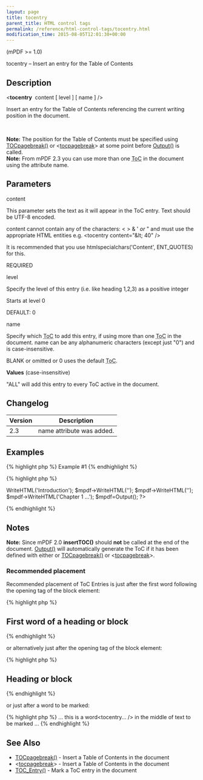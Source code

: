 ```yaml
---
layout: page
title: tocentry
parent_title: HTML control tags
permalink: /reference/html-control-tags/tocentry.html
modification_time: 2015-08-05T12:01:30+00:00
---
```




<p>(mPDF &gt;= 1.0)</p>
<p>tocentry – Insert an entry for the Table of Contents</p>
<h2>Description</h2>
<p class="manual_block">&lt;<b>tocentry</b>&nbsp; <span class="parameter">content</span> [ <span class="parameter">level</span> ] [ <span class="parameter">name</span> ] /&gt;</p>
<p>Insert an entry for the Table of Contents referencing the current writing position in the document.</p>
<p>&nbsp;</p>

<div class="alert alert-info" role="alert"><strong>Note:</strong> The position for the Table of Contents must be specified using <a href="{{ "/reference/mpdf-functions/tocpagebreak.html" | prepend: site.baseurl }}">TOCpagebreak()</a> or &lt;<a href="{{ "/reference/html-control-tags/tocpagebreak.html" | prepend: site.baseurl }}">tocpagebreak</a>&gt; at some point before <a href="{{ "/reference/mpdf-functions/output.html" | prepend: site.baseurl }}">Output()</a> is called.</div>

<div class="alert alert-info" role="alert"><strong>Note:</strong> From mPDF 2.3 you can use more than one <acronym title="Table of Contents">ToC</acronym> in the document using the attribute <span class="parameter">name</span>.</div>
<h2>Parameters</h2>
<p class="manual_param_dt"><span class="parameter">content</span></p>
<p class="manual_param_dd">This parameter sets the text as it will appear in the ToC entry. Text should be UTF-8 encoded. 

<span class="parameter">content</span> cannot contain any of the characters: &lt; &gt; &amp; ' <i>or</i> " and must use the appropriate HTML entities e.g. &lt;tocentry content="&amp;lt; 40" /&gt;

It is recommended that you use htmlspecialchars('Content', ENT_QUOTES) for this.

<span class="smallblock">REQUIRED</span></p>
<p class="manual_param_dt"><span class="parameter">level</span></p>
<p class="manual_param_dd">Specify the level of this entry (i.e. like heading 1,2,3) as a positive integer&nbsp; 

Starts at level 0

<span class="smallblock">DEFAULT</span>: 0</p>
<p class="manual_param_dt"><span class="parameter">name</span></p>
<p class="manual_param_dd">Specify which <acronym title="Table of Contents">ToC</acronym> to add this entry, if using more than one <acronym title="Table of Contents">ToC</acronym> in the document. <span class="parameter">name</span> can be any alphanumeric characters (except just "0") and is case-insensitive.

<span class="smallblock">BLANK</span>&nbsp;or omitted or 0 uses the default <acronym title="Table of Contents">ToC</acronym>.</p>
<p class="manual_param_dd"><b>Values</b> (case-insensitive)

"ALL" will add this entry to every ToC active in the document.</p>
<h2>Changelog</h2>
<table class="table"> <thead>
<tr> <th>Version</th><th>Description</th> </tr>
</thead> <tbody>
<tr>
<td>2.3</td>
<td><span class="parameter">name</span> attribute was added.</td>
</tr>
</tbody> </table>
<h2>Examples</h2>

{% highlight php %}
Example #1
{% endhighlight %}

{% highlight php %}
<?php

<?php

$mpdf=new mPDF();

$mpdf->WriteHTML('Introduction');

$mpdf->WriteHTML('<tocpagebreak />');

$mpdf->WriteHTML('<tocentry content="Chapter 1" />');

$mpdf->WriteHTML('Chapter 1 ...');

$mpdf=Output();

?>
{% endhighlight %}

<h2>Notes</h2>

<div class="alert alert-info" role="alert"><strong>Note:</strong> Since mPDF 2.0 <b>insertTOC()</b> should <b>not</b> be called at the end of the document. <a href="{{ "/reference/codepages-glyphs/iso-8859-win-comparison-chart.html" | prepend: site.baseurl }}">Output()</a> will automatically generate the ToC if it has been defined with either or <a href="{{ "/reference/mpdf-functions/tocpagebreak.html" | prepend: site.baseurl }}">TOCpagebreak()</a> or&nbsp;&lt;<a href="{{ "/reference/html-control-tags/tocpagebreak.html" | prepend: site.baseurl }}">tocpagebreak</a>&gt;.</div>
<h3>Recommended placement</h3>
<p>Recommended placement of ToC Entries is just after the first word following the opening tag of the block element:</p>

{% highlight php %}
<h2>First<tocentry... /> word of a heading or block</h2>
{% endhighlight %}

<p>or alternatively just after the opening tag of the block element:</p>

{% highlight php %}
<h2><tocentry... />Heading or block</h2>
{% endhighlight %}

<p>or just after a word to be marked:</p>

{% highlight php %}
... this is a word<tocentry... /> in the middle of text to be marked ...
{% endhighlight %}

<h2>See Also</h2>
<ul>
<li class="manual_boxlist"> <a href="{{ "/reference/mpdf-functions/tocpagebreak.html" | prepend: site.baseurl }}">TOCpagebreak()</a> - Insert a Table of Contents in the document </li>
<li class="manual_boxlist"> &lt;<a href="{{ "/reference/html-control-tags/tocpagebreak.html" | prepend: site.baseurl }}">tocpagebreak</a>&gt; - Insert a Table of Contents in the document </li>
<li class="manual_boxlist"> <a href="{{ "/reference/mpdf-functions/toc-entry.html" | prepend: site.baseurl }}">TOC_Entry()</a> - Mark a ToC entry in the document </li>
</ul>
